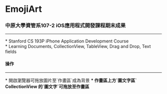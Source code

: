 # EmojiArt

### 中原大學資管系107-2 iOS應用程式開發課程期末成果
<hr>
  * Stanford CS 193P iPhone Application Development Course <br>
  * Learning Documents, CollectionView, TableView, Drag and Drop, Text fields

#### 操作
<hr>
  * 開啟瀏覽器可拖放圖片至`作畫區`成為背景 <b>
  * 作畫區上方`圖文字區` CollectionView 的`圖文字`可拖放至作畫區
